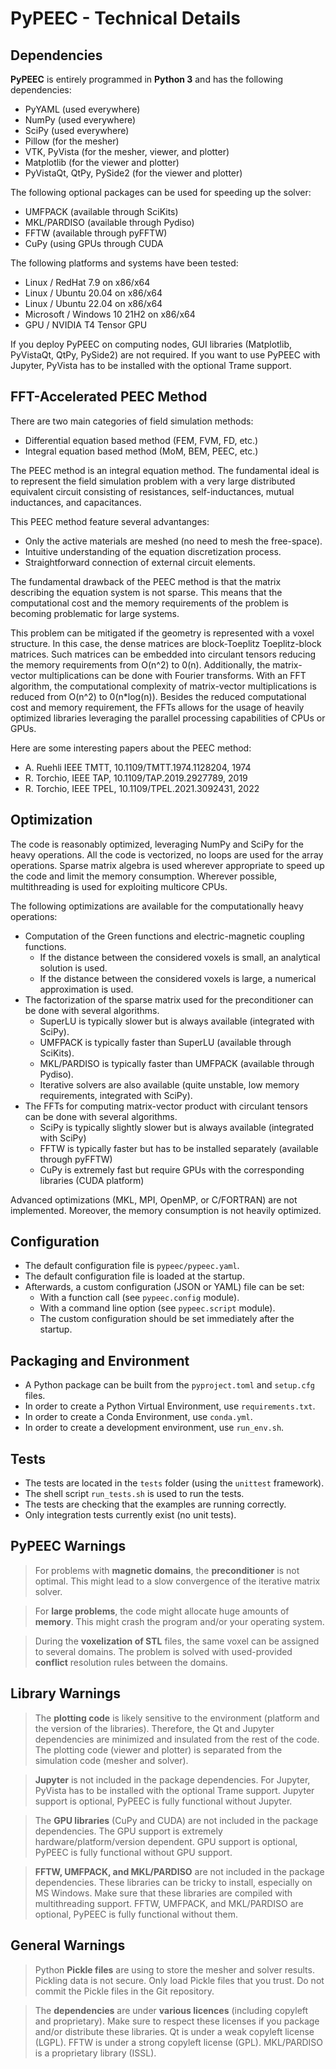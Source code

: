 # PyPEEC - Technical Details

## Dependencies

**PyPEEC** is entirely programmed in **Python 3** and has the following dependencies:
* PyYAML (used everywhere)
* NumPy (used everywhere)
* SciPy (used everywhere)
* Pillow (for the mesher)
* VTK, PyVista (for the mesher, viewer, and plotter)
* Matplotlib (for the viewer and plotter)
* PyVistaQt, QtPy, PySide2 (for the viewer and plotter)

The following optional packages can be used for speeding up the solver:
* UMFPACK (available through SciKits)
* MKL/PARDISO (available through Pydiso)
* FFTW (available through pyFFTW)
* CuPy (using GPUs through CUDA

The following platforms and systems have been tested:
* Linux / RedHat 7.9 on x86/x64
* Linux / Ubuntu 20.04 on x86/x64
* Linux / Ubuntu 22.04 on x86/x64
* Microsoft / Windows 10 21H2 on x86/x64
* GPU / NVIDIA T4 Tensor GPU

If you deploy PyPEEC on computing nodes, GUI libraries (Matplotlib, PyVistaQt, QtPy, PySide2) are not required.
If you want to use PyPEEC with Jupyter, PyVista has to be installed with the optional Trame support.

## FFT-Accelerated PEEC Method

There are two main categories of field simulation methods:
* Differential equation based method (FEM, FVM, FD, etc.)
* Integral equation based method (MoM, BEM, PEEC, etc.)

The PEEC method is an integral equation method. The fundamental ideal is to represent
the field simulation problem with a very large distributed equivalent circuit consisting
of resistances, self-inductances, mutual inductances, and capacitances.

This PEEC method feature several advantanges:
* Only the active materials are meshed (no need to mesh the free-space).
* Intuitive understanding of the equation discretization process.
* Straightforward connection of external circuit elements.

The fundamental drawback of the PEEC method is that the matrix describing the
equation system is not sparse. This means that the computational cost and the
memory requirements of the problem is becoming problematic for large systems. 

This problem can be mitigated if the geometry is represented with a voxel structure. 
In this case, the dense matrices are block-Toeplitz Toeplitz-block matrices. 
Such matrices can be embedded into circulant tensors reducing the memory requirements
from O(n^2) to 0(n). Additionally, the matrix-vector multiplications can be done
with Fourier transforms. With an FFT algorithm, the computational complexity of
matrix-vector multiplications is reduced from O(n^2) to 0(n*log(n)). Besides the reduced
computational cost and memory requirement, the FFTs allows for the usage of heavily 
optimized libraries leveraging the parallel processing capabilities of CPUs or GPUs.

Here are some interesting papers about the PEEC method:
* A. Ruehli IEEE TMTT, 10.1109/TMTT.1974.1128204, 1974
* R. Torchio, IEEE TAP, 10.1109/TAP.2019.2927789, 2019
* R. Torchio, IEEE TPEL, 10.1109/TPEL.2021.3092431, 2022

## Optimization

The code is reasonably optimized, leveraging NumPy and SciPy for the heavy operations.
All the code is vectorized, no loops are used for the array operations.
Sparse matrix algebra is used wherever appropriate to speed up the code and limit the memory consumption.
Wherever possible, multithreading is used for exploiting multicore CPUs.

The following optimizations are available for the computationally heavy operations:
* Computation of the Green functions and electric-magnetic coupling functions.
  * If the distance between the considered voxels is small, an analytical solution is used.
  * If the distance between the considered voxels is large, a numerical approximation is used.
* The factorization of the sparse matrix used for the preconditioner can be done with several algorithms.
  * SuperLU is typically slower but is always available (integrated with SciPy).
  * UMFPACK is typically faster than SuperLU (available through SciKits).
  * MKL/PARDISO is typically faster than UMFPACK (available through Pydiso).
  * Iterative solvers are also available (quite unstable, low memory requirements, integrated with SciPy).
* The FFTs for computing matrix-vector product with circulant tensors can be done with several algorithms.
  * SciPy is typically slightly slower but is always available (integrated with SciPy)
  * FFTW is typically faster but has to be installed separately (available through pyFFTW)
  * CuPy is extremely fast but require GPUs with the corresponding libraries (CUDA platform)

Advanced optimizations (MKL, MPI, OpenMP, or C/FORTRAN) are not implemented.
Moreover, the memory consumption is not heavily optimized.

## Configuration

* The default configuration file is `pypeec/pypeec.yaml`.
* The default configuration file is loaded at the startup.
* Afterwards, a custom configuration (JSON or YAML) file can be set:
  * With a function call (see `pypeec.config` module).
  * With a command line option (see `pypeec.script` module).
  * The custom configuration should be set immediately after the startup.

## Packaging and Environment

* A Python package can be built from the `pyproject.toml` and `setup.cfg` files.
* In order to create a Python Virtual Environment, use `requirements.txt`.
* In order to create a Conda Environment, use `conda.yml`.
* In order to create a development environment, use `run_env.sh`.

## Tests

* The tests are located in the `tests` folder (using the `unittest` framework).
* The shell script `run_tests.sh` is used to run the tests.
* The tests are checking that the examples are running correctly.
* Only integration tests currently exist (no unit tests).

## PyPEEC Warnings

> For problems with **magnetic domains**, the **preconditioner** is not optimal.
> This might lead to a slow convergence of the iterative matrix solver.

> For **large problems**, the code might allocate huge amounts of **memory**.
> This might crash the program and/or your operating system.

> During the **voxelization of STL** files, the same voxel can be assigned to several domains.
> The problem is solved with used-provided **conflict** resolution rules between the domains.

## Library Warnings

> The **plotting code** is likely sensitive to the environment (platform and the version of the libraries).
> Therefore, the Qt and Jupyter dependencies are minimized and insulated from the rest of the code.
> The plotting code (viewer and plotter) is separated from the simulation code (mesher and solver).

> **Jupyter** is not included in the package dependencies.
> For Jupyter, PyVista has to be installed with the optional Trame support.
> Jupyter support is optional, PyPEEC is fully functional without Jupyter.

> The **GPU libraries** (CuPy and CUDA) are not included in the package dependencies.
> The GPU support is extremely hardware/platform/version dependent.
> GPU support is optional, PyPEEC is fully functional without GPU support.

> **FFTW, UMFPACK, and MKL/PARDISO** are not included in the package dependencies.
> These libraries can be tricky to install, especially on MS Windows.
> Make sure that these libraries are compiled with multithreading support.
> FFTW, UMFPACK, and MKL/PARDISO are optional, PyPEEC is fully functional without them.

## General Warnings

> Python **Pickle files** are using to store the mesher and solver results.
> Pickling data is not secure. 
> Only load Pickle files that you trust.
> Do not commit the Pickle files in the Git repository.

> The **dependencies** are under **various licences** (including copyleft and proprietary).
> Make sure to respect these licenses if you package and/or distribute these libraries.
> Qt is under a weak copyleft license (LGPL).
> FFTW is under a strong copyleft license (GPL).
> MKL/PARDISO is a proprietary library (ISSL).
